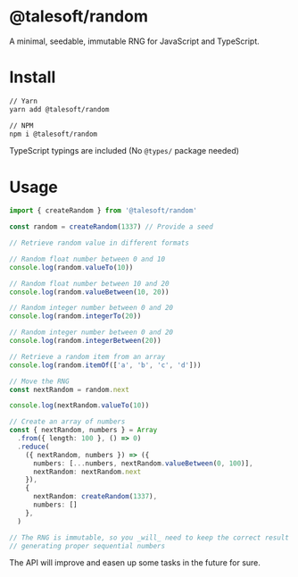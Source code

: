 @talesoft/random
================

A minimal, seedable, immutable RNG for JavaScript and TypeScript.

Install
=======

```bash
// Yarn
yarn add @talesoft/random

// NPM
npm i @talesoft/random
```

TypeScript typings are included (No `@types/` package needed)

Usage
=====

```ts
import { createRandom } from '@talesoft/random'

const random = createRandom(1337) // Provide a seed

// Retrieve random value in different formats

// Random float number between 0 and 10
console.log(random.valueTo(10))

// Random float number between 10 and 20
console.log(random.valueBetween(10, 20))

// Random integer number between 0 and 20
console.log(random.integerTo(20))

// Random integer number between 0 and 20
console.log(random.integerBetween(20))

// Retrieve a random item from an array
console.log(random.itemOf(['a', 'b', 'c', 'd']))

// Move the RNG
const nextRandom = random.next

console.log(nextRandom.valueTo(10))

// Create an array of numbers
const { nextRandom, numbers } = Array
  .from({ length: 100 }, () => 0)
  .reduce(
    ({ nextRandom, numbers }) => ({
      numbers: [...numbers, nextRandom.valueBetween(0, 100)],
      nextRandom: nextRandom.next
    }),
    {
      nextRandom: createRandom(1337),
      numbers: []
    },
  )

// The RNG is immutable, so you _will_ need to keep the correct result in order to continue
// generating proper sequential numbers
```

The API will improve and easen up some tasks in the future for sure.
